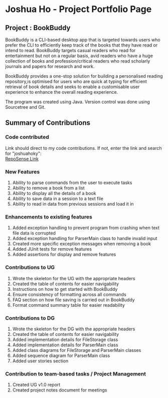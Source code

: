 # Joshua Ho - Project Portfolio Page

## Project : BookBuddy
BookBuddy is a CLI-based desktop app that is targeted towards users who prefer the CLI to efficiently keep track of the books that
they have read or intend to read. BookBuddy targets casual readers who read for entertainment but not on a regular basis, avid readers
who have a huge collection of books and profession/critical readers who read scholarly journals and papers for research and work.

BookBuddy provides a one-stop solution for building a personalised reading repository,is optimised for users who are quick at typing for
efficient retrieval of book details and seeks to enable a customisable user experience to enhance the overall reading experience.

The program was created using Java. Version control was done using Sourcetree and Git.

## Summary of Contributions

### Code contributed
Link should direct to my code contributions. If not, enter the link and search for "joshuahoky":  
[RepoSense Link](https://nus-cs2113-ay2324s2.github.io/tp-dashboard/?search=&sort=groupTitle&sortWithin=title&timeframe=commit&mergegroup=&groupSelect=groupByRepos&breakdown=true&checkedFileTypes=docs~functional-code~test-code~other&since=2024-02-23&tabOpen=true&tabType=authorship&tabAuthor=Joshuahoky&tabRepo=AY2324S2-CS2113-F15-4%2Ftp%5Bmaster%5D&authorshipIsMergeGroup=false&authorshipFileTypes=docs~functional-code~test-code&authorshipIsBinaryFileTypeChecked=false&authorshipIsIgnoredFilesChecked=false)

### New Features 
1. Ability to parse commands from the user to execute tasks
2. Ability to remove a book from a list
3. Ability to display all the details of a book
4. Ability to save data in a session to a text file
5. Ability to read in data from previous sessions and load it in

### Enhancements to existing features
1. Added exception handling to prevent program from crashing when text file data is corrupted
2. Added exception handling for ParserMain class to handle invalid input
3. Created more specific exception messages when removing a book
4. Added JUnit tests for remove features
5. Added assertions for display and remove features

### Contributions to UG
1. Wrote the skeleton for the UG with the appropriate headers
2. Created the table of contents for easier navigability
3. Instructions on how to get started with BookBuddy
4. Ensure consistency of formatting across all commands
5. FAQ section on how file saving is carried out in BookBuddy
6. Format command summary table for easier readability

### Contributions to DG
1. Wrote the skeleton for the DG with the appropriate headers
2. Created the table of contents for easier navigability
3. Added implementation details for FileStorage class
4. Added implementation details for ParserMain class
5. Added class diagrams for FileStorage and ParserMain classes
6. Added sequence diagram for ParserMain class
7. Added user stories section

### Contribution to team-based tasks / Project Management
1. Created UG v1.0 report
2. Created project notes document for meetings
